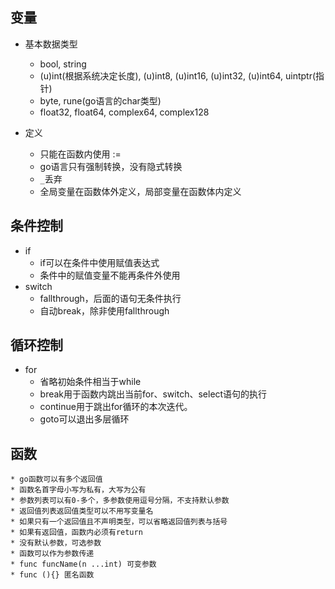 ## 变量
* 基本数据类型
    * bool, string
    * (u)int(根据系统决定长度), (u)int8, (u)int16, (u)int32, (u)int64, uintptr(指针)
    * byte, rune(go语言的char类型)
    * float32, float64, complex64, complex128
     
* 定义
    * 只能在函数内使用 :=
    * go语言只有强制转换，没有隐式转换
    * `_`丢弃
    * 全局变量在函数体外定义，局部变量在函数体内定义

## 条件控制

* if
    * if可以在条件中使用赋值表达式
    * 条件中的赋值变量不能再条件外使用
* switch
    * fallthrough，后面的语句无条件执行
    * 自动break，除非使用fallthrough
    
## 循环控制
* for
    * 省略初始条件相当于while
    * break用于函数内跳出当前for、switch、select语句的执行
    * continue用于跳出for循环的本次迭代。
    * goto可以退出多层循环
## 函数
    * go函数可以有多个返回值
    * 函数名首字母小写为私有，大写为公有
    * 参数列表可以有0-多个，多参数使用逗号分隔，不支持默认参数
    * 返回值列表返回值类型可以不用写变量名
    * 如果只有一个返回值且不声明类型，可以省略返回值列表与括号
    * 如果有返回值，函数内必须有return
    * 没有默认参数，可选参数
    * 函数可以作为参数传递
    * func funcName(n ...int) 可变参数
    * func (){} 匿名函数